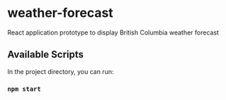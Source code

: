 # weather-forecast
React application prototype to display British Columbia weather forecast    

## Available Scripts

In the project directory, you can run:

### `npm start`
